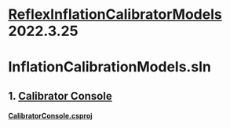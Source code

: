 # [ReflexInflationCalibratorModels](https://github.com/riskevolution/ReflexDotNetDocs/tree/main/InflationCalibrationModels/README.md) 2022.3.25</Version>

# InflationCalibrationModels.sln

## 1. [Calibrator Console](https://github.com/riskevolution/ReflexDotNetDocs/tree/main/InflationCalibrationModels/CalibratorConsole/README.md)
#### [CalibratorConsole.csproj](https://github.com/riskevolution/ReflexDotNetDocs/tree/main/InflationCalibrationModels/CalibratorConsole/README.md)

